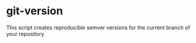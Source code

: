 # git-version
This script creates reproducible semver versions for the current branch of your repository

